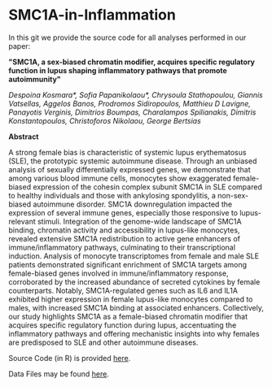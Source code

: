 # SMC1A-in-Inflammation

In this git we provide the source code for all analyses performed in our paper:

**"SMC1A, a sex-biased chromatin modifier, acquires specific regulatory function in lupus shaping inflammatory pathways that promote autoimmunity"**

_Despoina Kosmara*, Sofia Papanikolaou*, Chrysoula Stathopoulou, Giannis Vatsellas, Aggelos Banos, Prodromos Sidiropoulos, Matthieu D Lavigne, Panayotis Verginis, Dimitrios Boumpas, Charalampos Spilianakis, Dimitris Konstantopoulos, Christoforos Nikolaou, George Bertsias_

**Abstract**  

A strong female bias is characteristic of systemic lupus erythematosus (SLE), the prototypic systemic autoimmune disease. Through an unbiased analysis of sexually differentially expressed genes, we demonstrate that among various blood immune cells, monocytes show exaggerated female-biased expression of the cohesin complex subunit SMC1A in SLE compared to healthy individuals and those with ankylosing spondylitis, a non-sex-biased autoimmune disorder. SMC1A downregulation impacted the expression of several immune genes, especially those responsive to lupus-relevant stimuli. Integration of the genome-wide landscape of SMC1A binding, chromatin activity and accessibility in lupus-like monocytes, revealed extensive SMC1A redistribution to active gene enhancers of immune/inflammatory pathways, culminating to their transcriptional induction. Analysis of monocyte transcriptomes from female and male SLE patients demonstrated significant enrichment of SMC1A targets among female-biased genes involved in immune/inflammatory response, corroborated by the increased abundance of secreted cytokines by female counterparts. Notably, SMC1A-regulated genes such as IL6 and IL1A exhibited higher expression in female lupus-like monocytes compared to males, with increased SMC1A binding at associated enhancers. Collectively, our study highlights SMC1A as a female-biased chromatin modifier that acquires specific regulatory function during lupus, accentuating the inflammatory pathways and offering mechanistic insights into why females are predisposed to SLE and other autoimmune diseases.

Source Code (in R) is provided [here](C:\Users\chris\Dropbox\github\SMC1A-in-Inflammation\final_fig_script.R).

Data Files may be found [here]().

